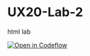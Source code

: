 # UX20-Lab-2
html lab

[![Open in Codeflow](https://developer.stackblitz.com/img/open_in_codeflow.svg)](https:///pr.new/ManeetSodhi/UX220-Lab-2)
